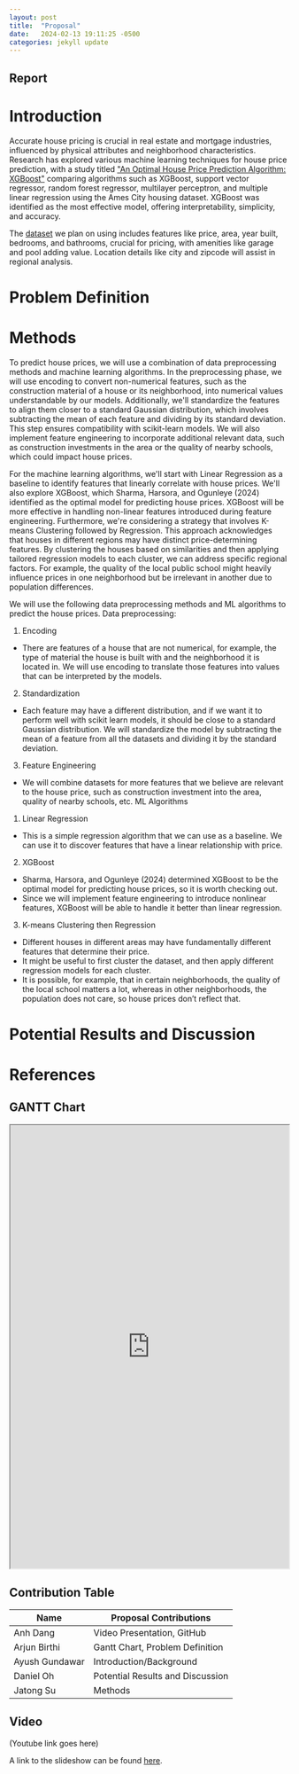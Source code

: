 ```yaml
---
layout: post
title:  "Proposal"
date:   2024-02-13 19:11:25 -0500
categories: jekyll update
---
```


## Report

# Introduction

Accurate house pricing is crucial in real estate and mortgage industries, influenced by physical attributes and neighborhood characteristics. Research has explored various machine learning techniques for house price prediction, with a study titled ["An Optimal House Price Prediction Algorithm: XGBoost"][intro-link-1] comparing algorithms such as XGBoost, support vector regressor, random forest regressor, multilayer perceptron, and multiple linear regression using the Ames City housing dataset. XGBoost was identified as the most effective model, offering interpretability, simplicity, and accuracy. 

The [dataset][intro-link-2] we plan on using includes features like price, area, year built, bedrooms, and bathrooms, crucial for pricing, with amenities like garage and pool adding value. Location details like city and zipcode will assist in regional analysis.

[intro-link-1]: https://arxiv.org/ftp/arxiv/papers/2402/2402.04082.pdf
[intro-link-2]: https://www.kaggle.com/datasets/yellowj4acket/real-estate-georgia


# Problem Definition

# Methods
To predict house prices, we will use a combination of data preprocessing methods and machine learning algorithms. In the preprocessing phase, we will use encoding to convert non-numerical features, such as the construction material of a house or its neighborhood, into numerical values understandable by our models. Additionally, we'll standardize the features to align them closer to a standard Gaussian distribution, which involves subtracting the mean of each feature and dividing by its standard deviation. This step ensures compatibility with scikit-learn models. We will also implement feature engineering to incorporate additional relevant data, such as construction investments in the area or the quality of nearby schools, which could impact house prices.

For the machine learning algorithms, we'll start with Linear Regression as a baseline to identify features that linearly correlate with house prices. We'll also explore XGBoost, which Sharma, Harsora, and Ogunleye (2024) identified as the optimal model for predicting house prices. XGBoost will be more effective in handling non-linear features introduced during feature engineering. Furthermore, we're considering a strategy that involves K-means Clustering followed by Regression. This approach acknowledges that houses in different regions may have distinct price-determining features. By clustering the houses based on similarities and then applying tailored regression models to each cluster, we can address specific regional factors. For example, the quality of the local public school might heavily influence prices in one neighborhood but be irrelevant in another due to population differences.


We will use the following data preprocessing methods and ML algorithms to predict the house prices.
Data preprocessing:
1. Encoding
 * There are features of a house that are not numerical, for example, the type of material the house is built with and the neighborhood it is located in. We will use encoding to translate those features into values that can be interpreted by the models.
2. Standardization
 * Each feature may have a different distribution, and if we want it to perform well with scikit learn models, it should be close to a standard Gaussian distribution. We will standardize the model by subtracting the mean of a feature from all the datasets and dividing it by the standard deviation.
3. Feature Engineering
 * We will combine datasets for more features that we believe are relevant to the house price, such as construction investment into the area, quality of nearby schools, etc.
ML Algorithms
1. Linear Regression
 * This is a simple regression algorithm that we can use as a baseline. We can use it to discover features that have a linear relationship with price.
2. XGBoost
 * Sharma, Harsora, and Ogunleye (2024) determined XGBoost to be the optimal model for predicting house prices, so it is worth checking out.
 * Since we will implement feature engineering to introduce nonlinear features, XGBoost will be able to handle it better than linear regression.
3. K-means Clustering then Regression
 * Different houses in different areas may have fundamentally different features that determine their price.
 * It might be useful to first cluster the dataset, and then apply different regression models for each cluster.
 * It is possible, for example, that in certain neighborhoods, the quality of the local school matters a lot, whereas in other neighborhoods, the population does not care, so house prices don’t reflect that.


# Potential Results and Discussion

# References

## GANTT Chart

<iframe src="https://docs.google.com/spreadsheets/d/e/2PACX-1vQPLR3jTE39V2K0tIGH1kdZo5IN6oRspdIzQzABtd7MeiOdOoaVEUMRmsrYv4d63a6HDr7mUs0Uc939/pubhtml?widget=true&amp;headers=false" width="100%" height="800"></iframe>

## Contribution Table

| Name           | Proposal Contributions           |
| -------------- | -------------------------------- |
| Anh Dang       | Video Presentation, GitHub       |
| Arjun Birthi   | Gantt Chart, Problem Definition  |
| Ayush Gundawar | Introduction/Background          |
| Daniel Oh      | Potential Results and Discussion |
| Jatong Su      | Methods                          |


## Video

(Youtube link goes here)

A link to the slideshow can be found [here][slideshow-link].

[slideshow-link]: https://docs.google.com/presentation/d/1EGMJgCLksneyEFW0tC5T3iwEW4B7H_UWbXl6N1QM_FY/edit?usp=sharing
